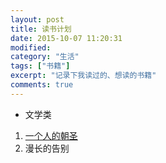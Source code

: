```yaml
---
layout: post
title: 读书计划				
date: 2015-10-07 11:20:31
modified: 				
category: "生活"
tags: ["书籍"]
excerpt: "记录下我读过的、想读的书籍"
comments: true
---
```


* 文学类
 1. [一个人的朝圣][The Unlikely Pilgrimage of Harold Fry]
 2. 漫长的告别
 
 
[The Unlikely Pilgrimage of Harold Fry]: http://book.douban.com/subject/24934182/